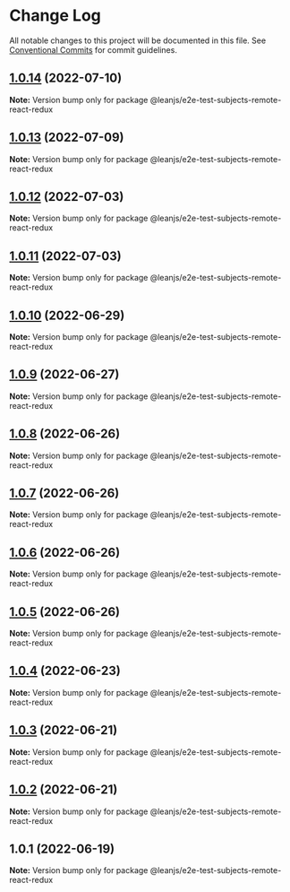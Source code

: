# Change Log

All notable changes to this project will be documented in this file.
See [Conventional Commits](https://conventionalcommits.org) for commit guidelines.

## [1.0.14](https://github.com/leanjs/leanjs/compare/@leanjs/e2e-test-subjects-remote-react-redux@1.0.13...@leanjs/e2e-test-subjects-remote-react-redux@1.0.14) (2022-07-10)

**Note:** Version bump only for package @leanjs/e2e-test-subjects-remote-react-redux





## [1.0.13](https://github.com/leanjs/leanjs/compare/@leanjs/e2e-test-subjects-remote-react-redux@1.0.12...@leanjs/e2e-test-subjects-remote-react-redux@1.0.13) (2022-07-09)

**Note:** Version bump only for package @leanjs/e2e-test-subjects-remote-react-redux





## [1.0.12](https://github.com/leanjs/leanjs/compare/@leanjs/e2e-test-subjects-remote-react-redux@1.0.11...@leanjs/e2e-test-subjects-remote-react-redux@1.0.12) (2022-07-03)

**Note:** Version bump only for package @leanjs/e2e-test-subjects-remote-react-redux





## [1.0.11](https://github.com/leanjs/leanjs/compare/@leanjs/e2e-test-subjects-remote-react-redux@1.0.10...@leanjs/e2e-test-subjects-remote-react-redux@1.0.11) (2022-07-03)

**Note:** Version bump only for package @leanjs/e2e-test-subjects-remote-react-redux





## [1.0.10](https://github.com/leanjs/leanjs/compare/@leanjs/e2e-test-subjects-remote-react-redux@1.0.9...@leanjs/e2e-test-subjects-remote-react-redux@1.0.10) (2022-06-29)

**Note:** Version bump only for package @leanjs/e2e-test-subjects-remote-react-redux





## [1.0.9](https://github.com/leanjs/leanjs/compare/@leanjs/e2e-test-subjects-remote-react-redux@1.0.8...@leanjs/e2e-test-subjects-remote-react-redux@1.0.9) (2022-06-27)

**Note:** Version bump only for package @leanjs/e2e-test-subjects-remote-react-redux





## [1.0.8](https://github.com/leanjs/leanjs/compare/@leanjs/e2e-test-subjects-remote-react-redux@1.0.7...@leanjs/e2e-test-subjects-remote-react-redux@1.0.8) (2022-06-26)

**Note:** Version bump only for package @leanjs/e2e-test-subjects-remote-react-redux





## [1.0.7](https://github.com/leanjs/leanjs/compare/@leanjs/e2e-test-subjects-remote-react-redux@1.0.6...@leanjs/e2e-test-subjects-remote-react-redux@1.0.7) (2022-06-26)

**Note:** Version bump only for package @leanjs/e2e-test-subjects-remote-react-redux





## [1.0.6](https://github.com/leanjs/leanjs/compare/@leanjs/e2e-test-subjects-remote-react-redux@1.0.5...@leanjs/e2e-test-subjects-remote-react-redux@1.0.6) (2022-06-26)

**Note:** Version bump only for package @leanjs/e2e-test-subjects-remote-react-redux





## [1.0.5](https://github.com/leanjs/leanjs/compare/@leanjs/e2e-test-subjects-remote-react-redux@1.0.4...@leanjs/e2e-test-subjects-remote-react-redux@1.0.5) (2022-06-26)

**Note:** Version bump only for package @leanjs/e2e-test-subjects-remote-react-redux





## [1.0.4](https://github.com/leanjs/leanjs/compare/@leanjs/e2e-test-subjects-remote-react-redux@1.0.3...@leanjs/e2e-test-subjects-remote-react-redux@1.0.4) (2022-06-23)

**Note:** Version bump only for package @leanjs/e2e-test-subjects-remote-react-redux





## [1.0.3](https://github.com/leanjs/leanjs/compare/@leanjs/e2e-test-subjects-remote-react-redux@1.0.2...@leanjs/e2e-test-subjects-remote-react-redux@1.0.3) (2022-06-21)

**Note:** Version bump only for package @leanjs/e2e-test-subjects-remote-react-redux





## [1.0.2](https://github.com/leanjs/leanjs/compare/@leanjs/e2e-test-subjects-remote-react-redux@1.0.1...@leanjs/e2e-test-subjects-remote-react-redux@1.0.2) (2022-06-21)

**Note:** Version bump only for package @leanjs/e2e-test-subjects-remote-react-redux





## 1.0.1 (2022-06-19)

**Note:** Version bump only for package @leanjs/e2e-test-subjects-remote-react-redux
